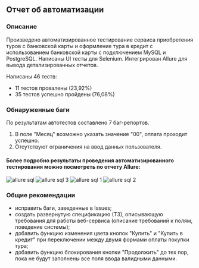 ## Отчет об автоматизации

### Описание
Произведено автоматизированное тестирование сервиса приобретения туров с банковской карты и оформление тура в кредит с использованием банковской карты с подключением MySQL и PostgreSQL.
Написаны UI тесты для Selenium.
Интегрирован Allure для вывода детализированных отчетов.  

Написаны 46 теств:
- 11 тестов провалены (23,92%)
- 35 тестов успешно пройдены (76,08%)

### Обнаруженные баги
По результатам автотестов составлено 7 баг-репортов.

1. В поле "Месяц" возможно указать значение "00", оплата проходит успешно.
2. Отсутствуют ограничения на ввод данных пользователя.

#### Более подробно результаты проведения автоматизированного тестирования можно посмотреть по отчету Allure:

![allure sql](https://github.com/Nastysshaaa/QA-diploma/assets/123237244/9eb62c0f-1acd-4895-9c73-1b1a4592ba5e)
![allure sql 3](https://github.com/Nastysshaaa/QA-diploma/assets/123237244/70f1090b-3558-4818-b60e-50929129ba84)
![allure sql 1](https://github.com/Nastysshaaa/QA-diploma/assets/123237244/5dd2ddb5-ecc9-460a-95ac-c4194210fd34)
![allure sql 2](https://github.com/Nastysshaaa/QA-diploma/assets/123237244/649b3bf6-e7ff-47ae-975e-dbf352210346)

### Общие рекомендации

- исправить баги, заведенные в Issues;
- создать развернутую спецификацию (ТЗ), описывающую требования для работы веб-сервиса (описание требований к полям, поведение системы);
- добавить функцию изменения цвета кнопок "Купить" и "Купить в кредит" при переключении между двумя формами оплаты покупки тура;
- добавить функцию блокирования кнопки "Продолжить" до тех пор, пока не будут заполнены все поля ввода валидными данными.
